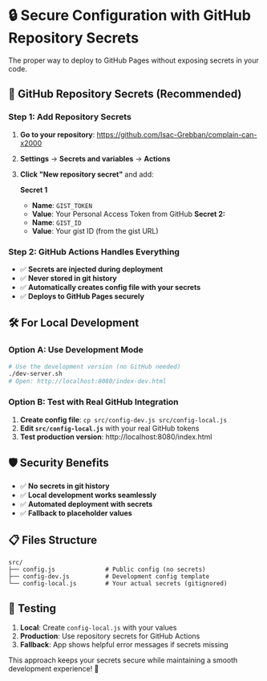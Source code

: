 # 🔒 Secure Configuration with GitHub Repository Secrets

The proper way to deploy to GitHub Pages without exposing secrets in your code.

## 🎯 **GitHub Repository Secrets (Recommended)**

### Step 1: Add Repository Secrets
1. **Go to your repository**: https://github.com/Isac-Grebban/complain-can-x2000
2. **Settings** → **Secrets and variables** → **Actions**
3. **Click "New repository secret"** and add:
   
   **Secret 1**
   - **Name**: `GIST_TOKEN`
   - **Value**: Your Personal Access Token from GitHub   **Secret 2:**
   - **Name**: `GIST_ID` 
   - **Value**: Your gist ID (from the gist URL)

### Step 2: GitHub Actions Handles Everything
- ✅ **Secrets are injected during deployment**
- ✅ **Never stored in git history**
- ✅ **Automatically creates config file with your secrets**
- ✅ **Deploys to GitHub Pages securely**

## 🛠️ **For Local Development**

### Option A: Use Development Mode
```bash
# Use the development version (no GitHub needed)
./dev-server.sh
# Open: http://localhost:8080/index-dev.html
```

### Option B: Test with Real GitHub Integration
1. **Create config file**: `cp src/config-dev.js src/config-local.js`
2. **Edit `src/config-local.js`** with your real GitHub tokens
3. **Test production version**: http://localhost:8080/index.html

## 🛡️ **Security Benefits**

- ✅ **No secrets in git history**
- ✅ **Local development works seamlessly** 
- ✅ **Automated deployment with secrets**
- ✅ **Fallback to placeholder values**

## 📋 **Files Structure**

```
src/
├── config.js              # Public config (no secrets)
├── config-dev.js          # Development config template
└── config-local.js        # Your actual secrets (gitignored)
```

## 🧪 **Testing**

1. **Local**: Create `config-local.js` with your values
2. **Production**: Use repository secrets for GitHub Actions
3. **Fallback**: App shows helpful error messages if secrets missing

This approach keeps your secrets secure while maintaining a smooth development experience! 🔐
